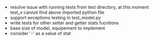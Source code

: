 - resolve issue with running tests from test directory, at this moment test_x cannot find above imported python file
- support exceptions testing in test_model.py
- write tests for other setter and getter stats fucntions
- base size of model, equipement to implement
- consider '-' as a value of stat